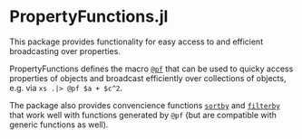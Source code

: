 # PropertyFunctions.jl

This package provides functionality for easy access to and efficient broadcasting over properties.

PropertyFunctions defines the macro [`@pf`](@ref) that can be used to quicky access properties of objects and
broadcast efficiently over collections of objects, e.g. via `xs .|> @pf $a + $c^2`.

The package also provides convencience functions [`sortby`](@ref) and [`filterby`](@ref) that work well with functions generated by `@pf` (but are compatible with generic functions as well).
